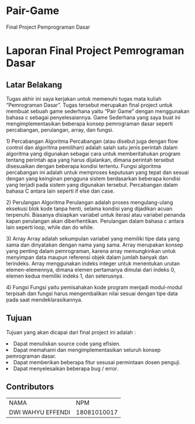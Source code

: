 # Pair-Game
Final Project Pemprograman Dasar

<h1>Laporan Final Project Pemrograman Dasar</h1>

<h2>Latar Belakang</h2>
<p>
	Tugas akhir ini saya kerjakan untuk memenuhi tugas mata kuliah “Pemrograman Dasar”. Tugas tersebut merupakan final project untuk membuat sebuah game sederhana yaitu “Pair Game” dengan menggunakan bahasa c sebagai penyelesaiannya. Game Sederhana yang saya buat ini mengimplementasikan beberapa konsep pemrograman dasar seperti percabangan, perulangan, array, dan fungsi.
</p>
  1) Percabangan
  Algoritma Percabangan (atau disebut juga dengan flow control dan algoritma pemilihan) adalah salah satu jenis perintah dalam algoritma yang digunakan sebagai cara untuk memberitahukan program tentang perintah apa yang harus dijalankan, dimana perintah tersebut disesuaikan dengan beberapa kondisi tertentu. Fungsi algoritma percabangan ini adalah untuk memproses keputusan yang tepat dan sesuai dengan yang keinginan pengguna sistem berdasarkan beberapa kondisi yang terjadi pada sistem yang digunakan tersebut. Percabangan dalam bahasa C antara lain seperti if else dan case.
</p>
</p>
  2) Perulangan
  Algoritma Perulangan adalah proses mengulang-ulang eksekusi blok kode tanpa henti, selama kondisi yang dijadikan acuan terpenuhi. Biasanya disiapkan variabel untuk iterasi atau variabel penanda kapan perulangan akan diberhentikan. Perulangan dalam bahasa c antara lain seperti loop, while dan do while.
</p>
  3) Array
  Array adalah sekumpulan variabel yang memiliki tipe data yang sama dan dinyatakan dengan nama yang sama. Array merupakan konsep yang penting dalam pemrograman, karena array memungkinkan untuk menyimpan data maupun referensi objek dalam jumlah banyak dan terindeks. Array menggunakan indeks integer untuk menentukan urutan elemen-elemennya, dimana elemen pertamanya dimulai dari indeks 0, elemen kedua memiliki indeks 1, dan seterusnya.
</p></p>
  4) Fungsi
  Fungsi yaitu pemisahakan kode program menjadi modul-modul terpisah dan fungsi harus mengembalikan nilai sesuai dengan tipe data pada saat mendeklarasikannya.
</p>

<h2>Tujuan</h2>
<p>Tujuan yang akan dicapai dari final project ini adalah :	</p>
	<li>Dapat menuliskan source code yang efisien.</li>
	<li>Dapat memahami dan mengimplementasikan seluruh konsep pemrograman dasar.</li>
	<li>Dapat memberikan beberapa fitur sesusai permintaan dosen penguji.</li>
  <li>Dapat menyelesaikan beberapa bug / error.</li>
  
<h2>Contributors</h2>
<table boder="1">
<tr>
	<td>NAMA</td>
  <td>NPM</td>	
</tr>
<tr>
	<td>DWI WAHYU EFFENDI</td>
	<td>18081010017</td>
 </tr>
 </table>
